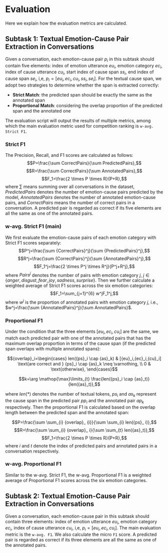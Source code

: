 # Evaluation

Here we explain how the evaluation metrics are calculated.

## Subtask 1: Textual Emotion-Cause Pair Extraction in Conversations

Given a conversation, each emotion-cause pair $p_i$ in this subtask should contain five elements: index of emotion utterance ${eu}_i$, emotion category ${ec}_i$, index of cause utterance ${cu}_i$, start index of cause span ${ss}_i$, end index of cause span ${se}_i$, i,e, $p_i=[{eu}_i,{ec}_i,{cu}_i,{ss}_i,{se}_i]$.
For the textual cause span, we adopt two strategies to determine whether the span is extracted correctly: 
- **Strict Match**: the predicted span should be exactly the same as the annotated span
- **Proportional Match**: considering the overlap proportion of the predicted span and the annotated one

The evaluation script will output the results of multiple metrics, among which the main evaluation metric used for competition ranking is `w-avg. Strict F1`. 

### Strict F1
The Precision, Recall, and F1 scores are calculated as follows:
$$P=\frac{\sum CorrectPairs}{\sum PredictedPairs},$$
$$R=\frac{\sum CorrectPairs}{\sum AnnotatedPairs},$$
$$F_1=\frac{2 \times P \times R}{P+R},$$
where $\sum$ means summing over all conversations in the dataset, $PredictedPairs$ denotes the number of emotion-cause pairs predicted by the model, $AnnotatedPairs$ denotes the number of annotated emotion-cause pairs, and $CorrectPairs$ means the number of correct pairs in a conversation. A predicted pair is regarded as correct if its five elements are all the same as one of the annotated pairs.

### w-avg. Strict F1 (main)
<!-- In addition to the above micro average F1 score, we also evaluate the emotion-cause pairs of each emotion category with F1 scores separately and further calculate a weighted average of F1 scores across the six emotion categories (anger, disgust, fear, joy, sadness and surprise). -->
We first evaluate the emotion-cause pairs of each emotion category with Strict F1 scores separately:
$$P^j=\frac{\sum {CorrectPairs}^j}{\sum {PredictedPairs}^j},$$
$$R^j=\frac{\sum {CorrectPairs}^j}{\sum {AnnotatedPairs}^j},$$
$$F_1^j=\frac{2 \times P^j \times R^j}{P^j+R^j},$$
where ${Pairs}^j$ denotes the number of pairs with emotion category $j$, $j\in \{anger, disgust, fear, joy, sadness, surprise\}$. Then we further calculate a weighted average of Strict F1 scores across the six emotion categories:
$$F_1=\sum_{j=1}^{6} w^jF_1^j,$$
where $w^j$ is the proportion of annotated pairs with emotion category $j$, i.e., $w^j=\frac{\sum {AnnotatedPairs}^j}{\sum AnnotatedPairs}$.

### Proportional F1

Under the condition that the three elements $[{eu}_i,{ec}_i,{cu}_i]$ are the same, we match each predicted pair with one of the annotated pairs that has the maximum overlap proportion in terms of the cause span (if the predicted span overlaps with multiple annotated spans):
<!-- $${overlap}_i=len({ps}_i \cap {as}_k),$$
 -->
$${overlap}_i=\begin{cases}
len({ps}_i \cap {as}_k) & [{eu}_i,{ec}_i,{cu}_i] \text{are correct and } {ps}_i \cap {as}_k \neq \varnothing, \\
0 & \text{otherwise},
\end{cases}$$

$$k=\arg \mathop{\max}\limits_{t} \frac{len({ps}_i \cap {as}_t)}{len({as}_t)},$$

where $len(*)$ denotes the number of textual tokens, ${ps}_ i$ and ${as}_ k$ represent the cause span in the predicted pair ${pp}_ {i}$ and the annotated pair ${ap}_ {k}$ respectively.
Then the proportional F1 is calculated based on the overlap length between the predicted span and the annotated span:

$$P=\frac{\sum \sum_{i} {overlap}_ {i}}{\sum \sum_{i} len({ps}_ i)},$$
$$R=\frac{\sum \sum_{i} {overlap}_ i}{\sum \sum_{t} len({as}_t)},$$
$$F_1=\frac{2 \times P \times R}{P+R},$$
where $i$ and $t$ denote the index of predicted pairs and annotated pairs in a conversation respectively.

### w-avg. Proportional F1
Similar to the w-avg. Strict F1, the w-avg. Proportional F1 is a weighted average of Proportional F1 scores across the six emotion categories.




## Subtask 2: Textual Emotion-Cause Pair Extraction in Conversations

Given a conversation, each emotion-cause pair in this subtask should contain three elements: index of emotion utterance $eu_i$, emotion category $ec_i$, index of cause utterance $cu_i$, i,e, $p_i=[eu_i,ec_i,cu_i]$.
The main evaluation metric is the `w-avg. F1`. We also calculate the micro `F1` score. A predicted pair is regarded as correct if its three elements are all the same as one of the annotated pairs.











